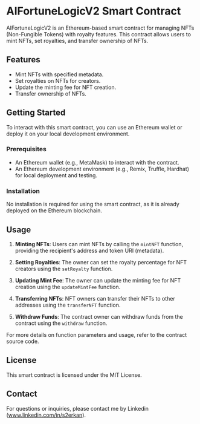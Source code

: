 # AIFortuneLogicV2 Smart Contract

AIFortuneLogicV2 is an Ethereum-based smart contract for managing NFTs (Non-Fungible Tokens) with royalty features. This contract allows users to mint NFTs, set royalties, and transfer ownership of NFTs.

## Features

- Mint NFTs with specified metadata.
- Set royalties on NFTs for creators.
- Update the minting fee for NFT creation.
- Transfer ownership of NFTs.

## Getting Started

To interact with this smart contract, you can use an Ethereum wallet or deploy it on your local development environment.

### Prerequisites

- An Ethereum wallet (e.g., MetaMask) to interact with the contract.
- An Ethereum development environment (e.g., Remix, Truffle, Hardhat) for local deployment and testing.

### Installation

No installation is required for using the smart contract, as it is already deployed on the Ethereum blockchain.

## Usage

1. **Minting NFTs**: Users can mint NFTs by calling the `mintNFT` function, providing the recipient's address and token URI (metadata).

2. **Setting Royalties**: The owner can set the royalty percentage for NFT creators using the `setRoyalty` function.

3. **Updating Mint Fee**: The owner can update the minting fee for NFT creation using the `updateMintFee` function.

4. **Transferring NFTs**: NFT owners can transfer their NFTs to other addresses using the `transferNFT` function.

5. **Withdraw Funds**: The contract owner can withdraw funds from the contract using the `withdraw` function.

For more details on function parameters and usage, refer to the contract source code.

## License

This smart contract is licensed under the MIT License.

## Contact

For questions or inquiries, please contact me by Linkedin (www.linkedin.com/in/s2erkan).
